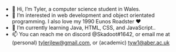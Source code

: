 - 👋 Hi, I’m Tyler, a computer science student in Wales.
- 👀 I’m interested in web development and object orientated programming. I also love my 1990 Eunos Roadster :heart:
- 🌱 I’m currently learning Java, HTML, CSS, and JavaScript..
- 📫 You can reach me on discord @Skadoot#1642, or email me at (personal) tylerjlew@gmail.com, or (academic) tyw1@aber.ac.uk
